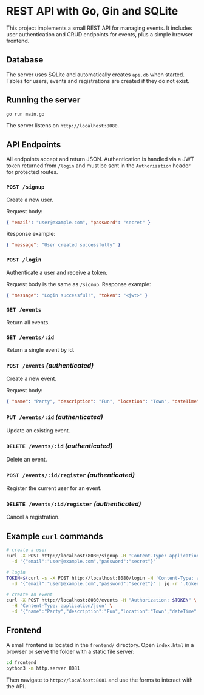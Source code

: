 # REST API with Go, Gin and SQLite

This project implements a small REST API for managing events. It includes user authentication and CRUD endpoints for events, plus a simple browser frontend.

## Database

The server uses SQLite and automatically creates `api.db` when started. Tables for users, events and registrations are created if they do not exist.

## Running the server

```bash
go run main.go
```

The server listens on `http://localhost:8080`.

## API Endpoints

All endpoints accept and return JSON. Authentication is handled via a JWT token returned from `/login` and must be sent in the `Authorization` header for protected routes.

### `POST /signup`
Create a new user.

Request body:
```json
{ "email": "user@example.com", "password": "secret" }
```
Response example:
```json
{ "message": "User created successfully" }
```

### `POST /login`
Authenticate a user and receive a token.

Request body is the same as `/signup`.
Response example:
```json
{ "message": "Login successful!", "token": "<jwt>" }
```

### `GET /events`
Return all events.

### `GET /events/:id`
Return a single event by id.

### `POST /events` *(authenticated)*
Create a new event.

Request body:
```json
{ "name": "Party", "description": "Fun", "location": "Town", "dateTime": "2025-01-01T15:30:00Z" }
```

### `PUT /events/:id` *(authenticated)*
Update an existing event.

### `DELETE /events/:id` *(authenticated)*
Delete an event.

### `POST /events/:id/register` *(authenticated)*
Register the current user for an event.

### `DELETE /events/:id/register` *(authenticated)*
Cancel a registration.

## Example `curl` commands

```bash
# create a user
curl -X POST http://localhost:8080/signup -H 'Content-Type: application/json' \
  -d '{"email":"user@example.com","password":"secret"}'

# login
TOKEN=$(curl -s -X POST http://localhost:8080/login -H 'Content-Type: application/json' \
  -d '{"email":"user@example.com","password":"secret"}' | jq -r '.token')

# create an event
curl -X POST http://localhost:8080/events -H "Authorization: $TOKEN" \
  -H 'Content-Type: application/json' \
  -d '{"name":"Party","description":"Fun","location":"Town","dateTime":"2025-01-01T15:30:00Z"}'
```

## Frontend

A small frontend is located in the `frontend/` directory. Open `index.html` in a browser or serve the folder with a static file server:

```bash
cd frontend
python3 -m http.server 8081
```

Then navigate to `http://localhost:8081` and use the forms to interact with the API.

